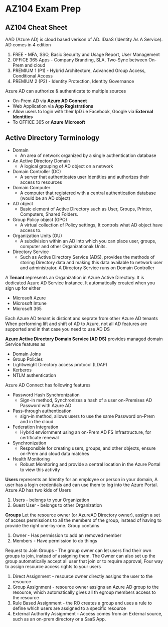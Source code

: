 # AZ104 Exam Prep


## AZ104 Cheat Sheet
AAD (Azure AD) is cloud based verison of AD. IDaaS (Identity As A Service).
AD comes in 4 edition
1. FREE - MFA, SSO, Basic Security and Usage Report, User Management
2. OFFICE 365 Apps - Company Branding, SLA, Two-Sync between On-Prem and cloud
3. PREMIUM 1 (P1) - Hybrid Architecture, Advanced Group Access, Conditional Access
4. PREMIUM 2 (P2) - Identity Protection, Identity Governance

Azure AD can authorize & authenticate to multiple sources
- On-Prem AD via **Azure AD Connect**
- Web Application via **App Registrations**
- Allow users to login with their IpD i.e Facebook, Google via **External Identities**
- To OFFICE 365 or **Azure Microsoft**

## Active Directory Terminology
- Domain 
  - An area of network organized by a single authentication database
- An Active Directory Domain
  - A logical grouping of AD object on a network
- Domain Controller (DC)
  - A server that authenticates user Identities and authorizes their access to resources
- Domain Computer
  - A computer that registered with a central authentication database (would be an AD object)
- AD object
  - Basic element of Active Directory such as User, Groups, Printer, Computers, Shared Folders.
- Group Policy object (GPO) 
  - A virtual collection of Policy settings, It controls what AD object have access to.
- Organization Units (OU)
  - A subdivision within an AD into which you can place user, groups, computer and other Organizationak Units.
- Directory Service
  - Such as Active Directory Service (ADS), provides the methods of storing Directory data and making this data available to network user and administrator. A Directory Service runs on Domain Controller


A **Tenant** represents an Organization in Azure Active Directory. It is dedicated Azure AD Service Instance. It automatically created when you sign up for either
- Microsoft Azure 
- Microsoft Intune
- Microsoft 365

Each Azure AD tenant is disticnt and seprate from other Azure AD tenants
When performing lift and shift of AD to Azure, not all AD features are supported and in that case you need to use AD DS 

**Azure Active Directory Domain Service (AD DS)** provides managed domain Service features as 
- Domain Joins
- Group Policies
- Lightweight Directory access protocol (LDAP)
- Kerberos
- NTLM authentication

Azure AD Connect has following features
- Password Hash Synchronization
  - Sign-in method, Synchronizes a hash of a user on-Premises AD Password with Azure AD
- Pass-through authentication
  - sign-in method, allows users to use the same Password on-Prem and in the cloud
- Federation Integration
  - Hybrid enviornment using an on-Prem AD FS Infrastructure, for certificate renewal
- Synchronization
  - Responsible for creating users, groups, and other objects, ensure on-Prem and cloud data matches
- Health Monitoring
  - Robust Monitoring and provide a central location in the Azure Portal to view this activity

**Users** represents an Identity for an employee or person in your domain, A user has a login credentials and can use them to log into the Azure Portal. 
Azure AD has two kids of Users
1. Users - belongs to your Organization
2. Guest User - belongs to other Organization

**Groups** Let the resource owner (or AzureAD Directory owner), assign a set of access permissions to all the members of the group, instead of having to provide the right one-by-one. Group contains
1. Owner - Has permission to add an removed member
2. Members - Have permission to do things


Request to Join Groups - The group owner can let users find their own groups to join, instead of assigning them. The Owner can also set up the group automatically accept all user that join or to require approval, Four way to assign resource access rights to your users
1. Direct Assignment - resource owner directly assigns the user to the resource
2. Group Assignment - resource owner assigns an Azure AD group to the resource, which automatically gives all th egroup members access to the resource
3. Rule Based Assignment - the RO creates a group and uses a rule to define which users are assigned to a specific resource 
4. External Authority Assignment - Access comes from an External source, such as an on-prem directory or a SaaS App.


